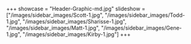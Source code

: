 +++
showcase = "Header-Graphic-md.jpg"
slideshow = ["/images/sidebar_images/Scott-1.jpg", "/images/sidebar_images/Todd-1.jpg", "/images/sidebar_images/Sharisse-1.jpg", "/images/sidebar_images/Matt-1.jpg", "/images/sidebar_images/Gene-1.jpg", "/images/sidebar_images/Kirby-1.jpg"]
+++